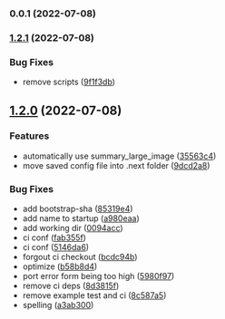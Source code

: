 

### 0.0.1 (2022-07-08)

### [1.2.1](https://github.com/alvarlagerlof/next-banner/compare/v1.2.0...v1.2.1) (2022-07-08)


### Bug Fixes

* remove scripts ([9f1f3db](https://github.com/alvarlagerlof/next-banner/commit/9f1f3dbef3824594c1884ee51e4c57b7ed13bdbf))

## [1.2.0](https://github.com/alvarlagerlof/next-banner/compare/v1.1.8...v1.2.0) (2022-07-08)


### Features

* automatically use summary_large_image ([35563c4](https://github.com/alvarlagerlof/next-banner/commit/35563c489eda6e2ac71b391d9e6dc77d7ce9e8be))
* move saved config file into .next folder ([9dcd2a8](https://github.com/alvarlagerlof/next-banner/commit/9dcd2a8a4ee49d34a4965b1c590a8af713a3e585))


### Bug Fixes

* add bootstrap-sha ([85319e4](https://github.com/alvarlagerlof/next-banner/commit/85319e4b41dd52618749885717ed173169d17c10))
* add name to startup ([a980eaa](https://github.com/alvarlagerlof/next-banner/commit/a980eaa5b449154a16f5c861b5b9c9bf6649a204))
* add working dir ([0094acc](https://github.com/alvarlagerlof/next-banner/commit/0094acc2e5a6794a13e5017d4f85395c12df5cbe))
* ci conf ([fab355f](https://github.com/alvarlagerlof/next-banner/commit/fab355f2588efa7c624bd60fabdde71b82ceb0cc))
* ci conf ([5146da6](https://github.com/alvarlagerlof/next-banner/commit/5146da670021c5bfe2b4b75bcaac0c671f235fed))
* forgout ci checkout ([bcdc94b](https://github.com/alvarlagerlof/next-banner/commit/bcdc94b79a1e5575d77ded02519129ee50581933))
* optimize ([b58b8d4](https://github.com/alvarlagerlof/next-banner/commit/b58b8d4cede234319d70ca95e4cdd0da01b3de3b))
* port error form being too high ([5980f97](https://github.com/alvarlagerlof/next-banner/commit/5980f97385b99c88279bc2b52ad0ab44da3606ab))
* remove ci deps ([8d3815f](https://github.com/alvarlagerlof/next-banner/commit/8d3815f0e98f9da6c2e72136e34f1ac0c42842e0))
* remove example test and ci ([8c587a5](https://github.com/alvarlagerlof/next-banner/commit/8c587a53e26403f2f2881bd25f8c3f554143e774))
* spelling ([a3ab300](https://github.com/alvarlagerlof/next-banner/commit/a3ab300872cd8cadd3213fc54c5a9d0ef5e43fde))